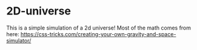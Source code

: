 # 2D-universe

This is a simple simulation of a 2d universe! Most of the math comes from here: <https://css-tricks.com/creating-your-own-gravity-and-space-simulator/>
